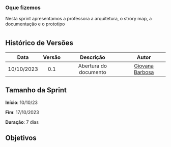 ### Oque fizemos

Nesta sprint apresentamos a professora a arquitetura, o strory map, a documentação e o prototipo

#
## Histórico de Versões

| Data       | Versão | Descrição                                 | Autor             |
| :--------: | :----: | :--------------------:                    | :---------------: |
| 10/10/2023 |  0.1   | Abertura do documento                     | [Giovana Barbosa ](https://github.com/gio221) |

## Tamanho da Sprint

**Início**: 10/10/23

**Fim**: 17/10/2023

**Duração**: 7 dias

## Objetivos

